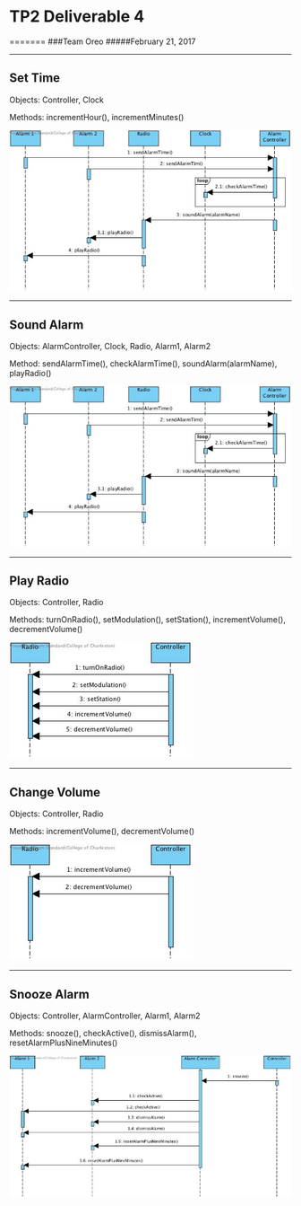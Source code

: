 #  TP2 Deliverable 4
=======
###Team Oreo
#####February 21, 2017

---

Set Time
--------------
Objects: Controller, Clock

Methods: incrementHour(), incrementMinutes()



![Domain Model](/Images/SD_SetTime.jpg)

---

Sound Alarm
-------------
Objects: AlarmController, Clock, Radio, Alarm1, Alarm2

Method: sendAlarmTime(), checkAlarmTime(), soundAlarm(alarmName), playRadio()



![Domain Model](/Images/SD_SetAlarm.jpg)

---

Play Radio
----------
Objects: Controller, Radio

Methods: turnOnRadio(), setModulation(), setStation(), incrementVolume(), decrementVolume()



![Domain Model](/Images/SD_PlayRadio.jpg)

---

Change Volume
-------------

Objects: Controller, Radio

Methods: incrementVolume(), decrementVolume()




![Domain Model](/Images/SD_ChangeVolume.jpg)

---

Snooze Alarm
------------
Objects: Controller, AlarmController, Alarm1, Alarm2

Methods: snooze(), checkActive(), dismissAlarm(), resetAlarmPlusNineMinutes()



![Domain Model](/Images/SD_Snooze.jpg)
